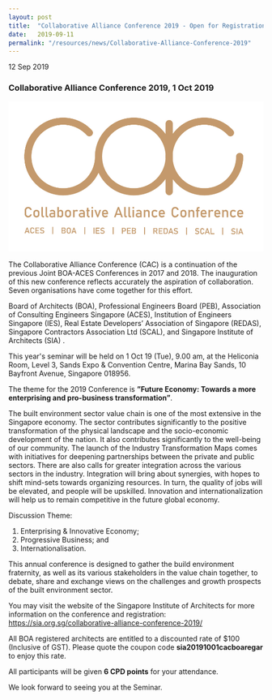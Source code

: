 ```yaml
---
layout: post
title:  "Collaborative Alliance Conference 2019 - Open for Registration"
date:   2019-09-11
permalink: "/resources/news/Collaborative-Alliance-Conference-2019"
---
```

12 Sep 2019

### **Collaborative Alliance Conference 2019, 1 Oct 2019**

![CAC Logo](/images/CollaborativeAllianceConference.jpg)

The Collaborative Alliance Conference (CAC) is a continuation of the previous Joint BOA-ACES Conferences in 2017 and 2018. The inauguration of this new conference reflects accurately the aspiration of collaboration. Seven organisations have come together for this effort.

Board of Architects (BOA), Professional Engineers Board (PEB), Association of Consulting Engineers Singapore (ACES), Institution of Engineers Singapore (IES), Real Estate Developers’ Association of Singapore (REDAS),
Singapore Contractors Association Ltd (SCAL), and Singapore Institute of Architects (SIA) .

This year's seminar will be held on 1 Oct 19 (Tue), 9.00 am, at the Heliconia Room, Level 3, Sands Expo & Convention Centre, Marina Bay Sands, 10 Bayfront Avenue, Singapore 018956.

The theme for the 2019 Conference is **”Future Economy: Towards a more enterprising and pro-business transformation”**.

The built environment sector value chain is one of the most extensive in the Singapore economy. The sector contributes significantly to the positive transformation of the physical landscape and the socio-economic development of the nation. It also contributes significantly to the well-being of our community. The launch of the Industry Transformation Maps comes with initiatives for deepening partnerships between the private and public sectors. There are also calls for greater integration across the various sectors in the industry. Integration will bring about synergies, with hopes to shift mind-sets towards organizing resources. In turn, the quality of jobs will be elevated, and people will be upskilled. Innovation and internationalization will help us to remain competitive in the future global economy.

Discussion Theme:

1. Enterprising & Innovative Economy;
2. Progressive Business; and
3. Internationalisation.

This annual conference is designed to gather the build environment fraternity, as well as its various stakeholders in the value chain together, to debate, share and exchange views on the challenges and growth prospects of the built environment sector.

You may visit the website of the Singapore Institute of Architects for more information on the conference and registration: https://sia.org.sg/collaborative-alliance-conference-2019/  

All BOA registered architects are entitled to a discounted rate of $100 (Inclusive of GST). Please quote the coupon code **sia20191001cacboaregar** to enjoy this rate. 

All participants will be given **6 CPD points** for your attendance.  

We look forward to seeing you at the Seminar.
